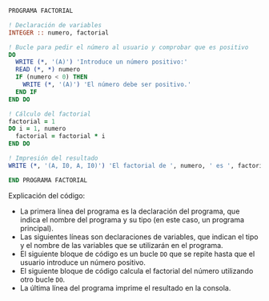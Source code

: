 ```fortran
PROGRAMA FACTORIAL

! Declaración de variables
INTEGER :: numero, factorial

! Bucle para pedir el número al usuario y comprobar que es positivo
DO
  WRITE (*, '(A)') 'Introduce un número positivo:'
  READ (*, *) numero
  IF (numero < 0) THEN
    WRITE (*, '(A)') 'El número debe ser positivo.'
  END IF
END DO

! Cálculo del factorial
factorial = 1
DO i = 1, numero
  factorial = factorial * i
END DO

! Impresión del resultado
WRITE (*, '(A, I0, A, I0)') 'El factorial de ', numero, ' es ', factorial

END PROGRAMA FACTORIAL
```

Explicación del código:

* La primera línea del programa es la declaración del programa, que indica el nombre del programa y su tipo (en este caso, un programa principal).
* Las siguientes líneas son declaraciones de variables, que indican el tipo y el nombre de las variables que se utilizarán en el programa.
* El siguiente bloque de código es un bucle `DO` que se repite hasta que el usuario introduce un número positivo.
* El siguiente bloque de código calcula el factorial del número utilizando otro bucle `DO`.
* La última línea del programa imprime el resultado en la consola.